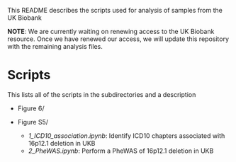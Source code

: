 This README describes the scripts used for analysis of samples from the UK Biobank

**NOTE**: We are currently waiting on renewing access to the UK Biobank resource. Once we have renewed our access, we will update this repository with the remaining analysis files.

# Scripts
This lists all of the scripts in the subdirectories and a description
- Figure 6/
	
- Figure S5/
	- _1_ICD10_association.ipynb_: Identify ICD10 chapters associated with 16p12.1 deletion in UKB
	- _2_PheWAS.ipynb_: Perform a PheWAS of 16p12.1 deletion in UKB